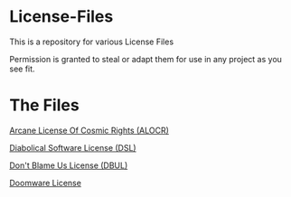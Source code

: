 # License-Files
This is a repository for various License Files

Permission is granted to steal or adapt them for use in any project as you see fit.

# The Files
[Arcane License Of Cosmic Rights (ALOCR)](https://github.com/HaroldPetersInskipp/License-Files/blob/main/Arcane%20License%20Of%20Cosmic%20Rights/LICENSE)

[Diabolical Software License (DSL)](https://github.com/HaroldPetersInskipp/License-Files/blob/main/Diabolical%20Software/LICENSE)

[Don't Blame Us License (DBUL)](https://github.com/HaroldPetersInskipp/License-Files/blob/main/Don't%20Blame%20Us/LICENSE)

[Doomware License](https://github.com/HaroldPetersInskipp/License-Files/blob/main/Doomware/LICENSE)
